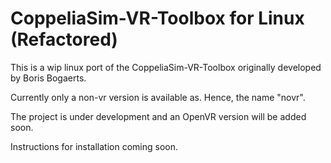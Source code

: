# CoppeliaSim-VR-Toolbox for Linux (Refactored)
This is a wip linux port of the CoppeliaSim-VR-Toolbox originally developed by Boris Bogaerts.

Currently only a non-vr version is available as. Hence, the name "novr".

The project is under development and an OpenVR version will be added soon.


Instructions for installation coming soon.

